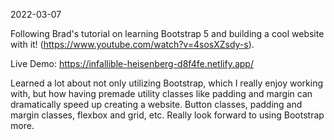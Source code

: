 2022-03-07

Following Brad's tutorial on learning Bootstrap 5 and building a cool website with it! (https://www.youtube.com/watch?v=4sosXZsdy-s).

Live Demo: https://infallible-heisenberg-d8f4fe.netlify.app/

Learned a lot about not only utilizing Bootstrap, which I really enjoy working with, but how having premade utility classes like padding and margin can dramatically speed up creating a website. Button classes, padding and margin classes, flexbox and grid, etc. Really look forward to using Bootstrap more.
